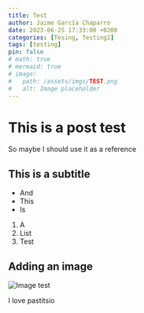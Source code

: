 ```yaml
---
title: Test
author: Jaime García Chaparro
date: 2023-06-25 17:33:00 +0200
categories: [Tesing, Testing2]
tags: [testing]
pin: false
# math: true
# mermaid: true
# image:
#   path: /assets/imgs/TEST.png
#   alt: Image placeholder
---
```



# This is a post test

So maybe I should use it as a reference

## This is a subtitle

* And
* This
* Is

1. A
1. List
1. Test

## Adding an image

![Image test](https://www.orangesmile.com/common/img_city_maps_560/lefkada-map-0.jpg)

I love pastitsio